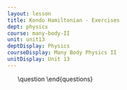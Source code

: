 ```yaml
---
layout: lesson
title: Kondo Hamiltonian - Exercises
dept: physics
course: many-body-II
unit: unit13
deptDisplay: Physics
courseDisplay: Many Body Physics II
unitDisplay: Unit 13
---
```

<ol>
\question
\end{questions}

